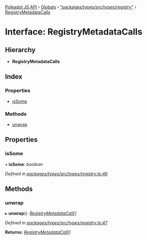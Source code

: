[Polkadot JS API](../README.md) › [Globals](../globals.md) › ["packages/types/src/types/registry"](../modules/_packages_types_src_types_registry_.md) › [RegistryMetadataCalls](_packages_types_src_types_registry_.registrymetadatacalls.md)

# Interface: RegistryMetadataCalls

## Hierarchy

* **RegistryMetadataCalls**

## Index

### Properties

* [isSome](_packages_types_src_types_registry_.registrymetadatacalls.md#issome)

### Methods

* [unwrap](_packages_types_src_types_registry_.registrymetadatacalls.md#unwrap)

## Properties

###  isSome

• **isSome**: *boolean*

*Defined in [packages/types/src/types/registry.ts:46](https://github.com/polkadot-js/api/blob/dac3261a16/packages/types/src/types/registry.ts#L46)*

## Methods

###  unwrap

▸ **unwrap**(): *[RegistryMetadataCall](_packages_types_src_types_registry_.registrymetadatacall.md)[]*

*Defined in [packages/types/src/types/registry.ts:47](https://github.com/polkadot-js/api/blob/dac3261a16/packages/types/src/types/registry.ts#L47)*

**Returns:** *[RegistryMetadataCall](_packages_types_src_types_registry_.registrymetadatacall.md)[]*
